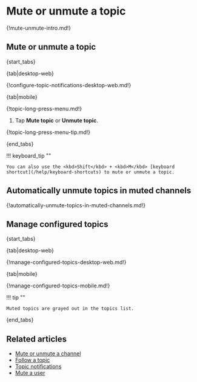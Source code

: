 # Mute or unmute a topic

{!mute-unmute-intro.md!}

## Mute or unmute a topic

{start_tabs}

{tab|desktop-web}

{!configure-topic-notifications-desktop-web.md!}

{tab|mobile}

{!topic-long-press-menu.md!}

1. Tap **Mute topic** or **Unmute topic**.

{!topic-long-press-menu-tip.md!}

{end_tabs}

!!! keyboard_tip ""

    You can also use the <kbd>Shift</kbd> + <kbd>M</kbd> [keyboard
    shortcut](/help/keyboard-shortcuts) to mute or unmute a topic.

## Automatically unmute topics in muted channels

{!automatically-unmute-topics-in-muted-channels.md!}

## Manage configured topics

{start_tabs}

{tab|desktop-web}

{!manage-configured-topics-desktop-web.md!}

{tab|mobile}

{!manage-configured-topics-mobile.md!}

!!! tip ""

    Muted topics are grayed out in the topics list.

{end_tabs}

## Related articles

* [Mute or unmute a channel](/help/mute-a-channel)
* [Follow a topic](/help/follow-a-topic)
* [Topic notifications](/help/topic-notifications)
* [Mute a user](/help/mute-a-user)

